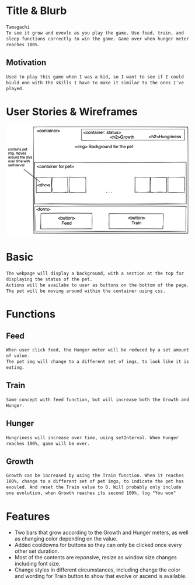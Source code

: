   # Title & Blurb
    Tamagachi
    To see it grow and evovle as you play the game. Use feed, train, and sleep functions correctly to win the game. Game over when hunger meter reaches 100%.
  
  ## Motivation
    Used to play this game when I was a kid, so I want to see if I could biuld one with the skills I have to make it similar to the ones I've played.
  
  # User Stories & Wireframes
  ![wireframe 1](./assets/project1_wireframe1.png)

  # Basic
    The webpage will display a background, with a section at the top for displaying the status of the pet.
    Actions will be availabe to user as buttons on the bottom of the page.
    The pet will be moving around within the container using css.
  
  # Functions
  ## Feed
    When user click feed, the Hunger meter will be reduced by a set amount of value.
    The pet img will change to a different set of imgs, to look like it is eating. 

  ## Train
    Same concept with feed function, but will increase both the Growth and Hunger.

  ## Hunger
    Hungriness will increase over time, using setInterval. When Hunger reaches 100%, game will be over.

  ## Growth
    Growth can be increased by using the Train function. When it reaches 100%, change to a different set of pet imgs, to indicate the pet has evovled. And reset the Train value to 0. Will probably only include one evolution, when Growth reaches its second 100%, log "You won"

  # Features
  * Two bars that grow according to the Growth and Hunger meters, as well as changing color depending on the value.
  * Added cooldowns for buttons so they can only be clicked once every other set duration.
  * Most of the contents are reponsive, resize as window size changes including font size.
  * Change styles in different circumstances, including change the color and wording for Train button to show that evolve or ascend is available.